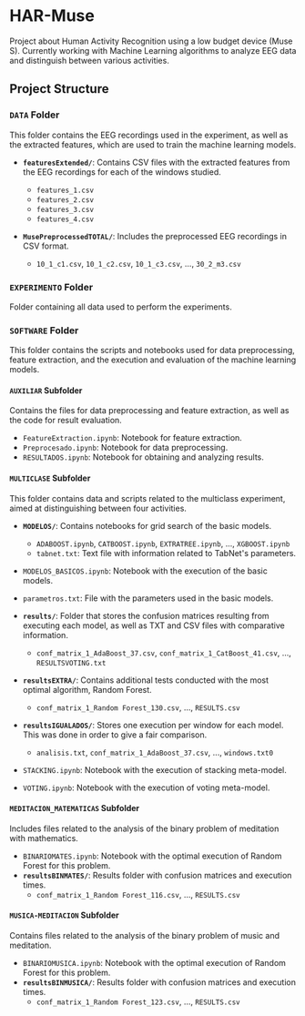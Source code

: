 # HAR-Muse
Project about Human Activity Recognition using a low budget device (Muse S). Currently working with Machine Learning algorithms to analyze EEG data and distinguish between various activities.

## Project Structure

### `DATA` Folder
This folder contains the EEG recordings used in the experiment, as well as the extracted features, which are used to train the machine learning models.

- **`featuresExtended/`**: Contains CSV files with the extracted features from the EEG recordings for each of the windows studied.
  - `features_1.csv`
  - `features_2.csv`
  - `features_3.csv`
  - `features_4.csv`

- **`MusePreprocessedTOTAL/`**: Includes the preprocessed EEG recordings in CSV format.
  - `10_1_c1.csv`, `10_1_c2.csv`, `10_1_c3.csv`, ..., `30_2_m3.csv`
  
### `EXPERIMENTO` Folder
Folder containing all data used to perform the experiments.

### `SOFTWARE` Folder
This folder contains the scripts and notebooks used for data preprocessing, feature extraction, and the execution and evaluation of the machine learning models.

#### `AUXILIAR` Subfolder
Contains the files for data preprocessing and feature extraction, as well as the code for result evaluation.

- `FeatureExtraction.ipynb`: Notebook for feature extraction.
- `Preprocesado.ipynb`: Notebook for data preprocessing.
- `RESULTADOS.ipynb`: Notebook for obtaining and analyzing results.

#### `MULTICLASE` Subfolder
This folder contains data and scripts related to the multiclass experiment, aimed at distinguishing between four activities.

- **`MODELOS/`**: Contains notebooks for grid search of the basic models.
  - `ADABOOST.ipynb`, `CATBOOST.ipynb`, `EXTRATREE.ipynb`, ..., `XGBOOST.ipynb`
  - `tabnet.txt`: Text file with information related to TabNet's parameters.

- `MODELOS_BASICOS.ipynb`: Notebook with the execution of the basic models.
- `parametros.txt`: File with the parameters used in the basic models.
- **`results/`**: Folder that stores the confusion matrices resulting from executing each model, as well as TXT and CSV files with comparative information.
  - `conf_matrix_1_AdaBoost_37.csv`, `conf_matrix_1_CatBoost_41.csv`, ..., `RESULTSVOTING.txt`

- **`resultsEXTRA/`**: Contains additional tests conducted with the most optimal algorithm, Random Forest.
  - `conf_matrix_1_Random Forest_130.csv`, ..., `RESULTS.csv`

- **`resultsIGUALADOS/`**: Stores one execution per window for each model. This was done in order to give a fair comparison.
  - `analisis.txt`, `conf_matrix_1_AdaBoost_37.csv`, ..., `windows.txt0`

- `STACKING.ipynb`: Notebook with the execution of stacking meta-model.
- `VOTING.ipynb`: Notebook with the execution of voting meta-model.

#### `MEDITACION_MATEMATICAS` Subfolder
Includes files related to the analysis of the binary problem of meditation with mathematics.

- `BINARIOMATES.ipynb`: Notebook with the optimal execution of Random Forest for this problem.
- **`resultsBINMATES/`**: Results folder with confusion matrices and execution times.
  - `conf_matrix_1_Random Forest_116.csv`, ..., `RESULTS.csv`

#### `MUSICA-MEDITACION` Subfolder
Contains files related to the analysis of the binary problem of music and meditation.

- `BINARIOMUSICA.ipynb`: Notebook with the optimal execution of Random Forest for this problem.
- **`resultsBINMUSICA/`**: Results folder with confusion matrices and execution times.
  - `conf_matrix_1_Random Forest_123.csv`, ..., `RESULTS.csv`


